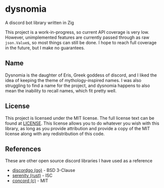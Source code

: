 # dysnomia
A discord bot library written in Zig

This project is a work-in-progress, so current API coverage is very low. However,
unimplemented features are currently passed through as raw `json.Value`s, so most
things can still be done. I hope to reach full coverage in the future, but I make
no guarantees.

## Name
Dysnomia is the daughter of Eris, Greek goddess of discord, and I liked the idea
of keeping the theme of mythology-inspired names. I was also struggling to find
a name for the project, and dysnomia happens to also mean the inability to recall
names, which fit pretty well.

## License
This project is licensed under the MIT license. The full license text can be
found at [LICENSE](./LICENSE). This license allows you to do whatever you wish
with this library, as long as you provide attribution and provide a copy of the
MIT license along with any redistribution of this code.

## References
These are other open source discord libraries I have used as a reference
- [discordgo (go)](https://github.com/bwmarrin/discordgo) - BSD 3-Clause
- [serenity (rust)](https://github.com/serenity-rs/serenity) - ISC
- [concord (c)](https://github.com/Cogmasters/concord) - MIT
